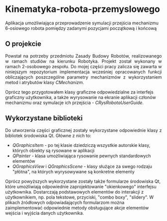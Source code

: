 # Kinematyka-robota-przemyslowego
Aplikacja umożliwiająca przeprowadzenie symulacji przejścia mechanizmu 6-osiowego robota pomiędzy zadanymi pozycjami początkową i końcową

## O projekcie
<p align="justify">
Powstał na potrzeby przedmiotu Zasady Budowy Robotów, realizowanego w ramach studiów na kierunku Robotyka. 
Projekt został wykonany w ramach 2-osobowego zespołu. Do mojej części pracy zalicza się zawarta w niniejszym repozytorium implementacja wcześniej opracowanych funkcji obliczających poszczególne parametry mechanizmów z wykorzystaniem metod i atrybutów klasy <i>CMechanizm</i>.

Oprócz tego przygotowałem klasy graficzne odpowiedzialne za interfejs graficzny użytkownika, a także wyrysowanie na ekranie aplikacji członów mechanizmu oraz symulacje ich przejścia - <i>CRysRobota</i><i>UserGuide</i>.
</p>

## Wykorzystane biblioteki
<p align="justify">
  Do utworzenia części graficznej zostały wykorzystane odpowiednie klasy z bibliotek środowiska Qt. Główne z nich to: 
  <ul>
    <li><i>QGraphicsItem</i> - po tej klasie dziedziczą wszystkie autorskie klasy, których obiekty są rysowane w aplikacji</li>
    <li><i>QPainter</i> - klasa umożliwiająca rysowanie pewnych standardowych elementów</li>
    <li><i>QGraphicsView</i> i <i>QGraphicsScene</i> - klasy służące za swego rodzaju "płótna", na których wyrysowywane są konkretne elementy</li>
  </ul>  
  
  Oprócz powyższych wykorzystane zostały także formularze środowiska Qt, które umożliwiają odpowiednie zaprojektowanie "okienkowego" interfejsu użytkownika. Dostarczają podstawowych elementów do interakcji z użytkownikiem, np. pola tekstowe, przyciski, "combo boxy", "slidery". W plikach źródłowych odpowiadających formularzom można zaimplementować odpowiednie metody obsługujące akcje elementów wejścia i wyjścia danych użytkownika.  
</p>
